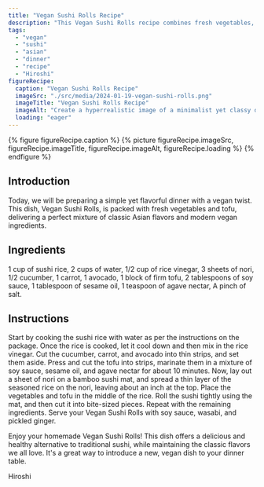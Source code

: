 ```yaml
---
title: "Vegan Sushi Rolls Recipe"
description: "This Vegan Sushi Rolls recipe combines fresh vegetables, tofu, and classic Asian flavors for a delicious and healthy vegan dinner. Easy to prepare, it's a perfect dish for those exploring vegan cuisine."
tags:
  - "vegan"
  - "sushi"
  - "asian"
  - "dinner"
  - "recipe"
  - "Hiroshi"
figureRecipe: 
  caption: "Vegan Sushi Rolls Recipe"
  imageSrc: "./src/media/2024-01-19-vegan-sushi-rolls.png"
  imageTitle: "Vegan Sushi Rolls Recipe"
  imageAlt: "Create a hyperrealistic image of a minimalist yet classy dinner table showcasing a Vegan Sushi Roll house special. The centerpiece includes a bamboo sushi mat with a delicately balanced presentation of bite-sized vegan sushi rolls. Each roll is intricately conceived with a marvelous assortment of vividly fresh vegetables and tofu revealing themselves through layers of sushi rice and nori. The layers include cucumber, carrot, avocado, and marinated tofu. Accompanying this is a curation of petite dishes featuring soy sauce, wasabi, and pickled ginger. The entire tableau embodies the comfort and wholesome essence of a vegan dinner experience."
  loading: "eager"
---
```


{% figure figureRecipe.caption %}
{% picture figureRecipe.imageSrc, figureRecipe.imageTitle, figureRecipe.imageAlt, figureRecipe.loading %}
{% endfigure %}

## Introduction

Today, we will be preparing a simple yet flavorful dinner with a vegan twist. This dish, Vegan Sushi Rolls, is packed with fresh vegetables and tofu, delivering a perfect mixture of classic Asian flavors and modern vegan ingredients.

## Ingredients

1 cup of sushi rice, 2 cups of water, 1/2 cup of rice vinegar, 3 sheets of nori, 1/2 cucumber, 1 carrot, 1 avocado, 1 block of firm tofu, 2 tablespoons of soy sauce, 1 tablespoon of sesame oil, 1 teaspoon of agave nectar, A pinch of salt.

## Instructions

Start by cooking the sushi rice with water as per the instructions on the package. Once the rice is cooked, let it cool down and then mix in the rice vinegar. Cut the cucumber, carrot, and avocado into thin strips, and set them aside. Press and cut the tofu into strips, marinate them in a mixture of soy sauce, sesame oil, and agave nectar for about 10 minutes. Now, lay out a sheet of nori on a bamboo sushi mat, and spread a thin layer of the seasoned rice on the nori, leaving about an inch at the top. Place the vegetables and tofu in the middle of the rice. Roll the sushi tightly using the mat, and then cut it into bite-sized pieces. Repeat with the remaining ingredients. Serve your Vegan Sushi Rolls with soy sauce, wasabi, and pickled ginger.

Enjoy your homemade Vegan Sushi Rolls! This dish offers a delicious and healthy alternative to traditional sushi, while maintaining the classic flavors we all love. It's a great way to introduce a new, vegan dish to your dinner table.

Hiroshi

